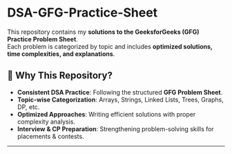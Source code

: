 # DSA-GFG-Practice-Sheet
This repository contains my **solutions to the GeeksforGeeks (GFG) Practice Problem Sheet**.  
Each problem is categorized by topic and includes **optimized solutions, time complexities, and explanations**.  

## 📌 Why This Repository?  
- **Consistent DSA Practice**: Following the structured **GFG Problem Sheet**.  
- **Topic-wise Categorization**: Arrays, Strings, Linked Lists, Trees, Graphs, DP, etc.  
- **Optimized Approaches**: Writing efficient solutions with proper complexity analysis.  
- **Interview & CP Preparation**: Strengthening problem-solving skills for placements & contests.  

---
